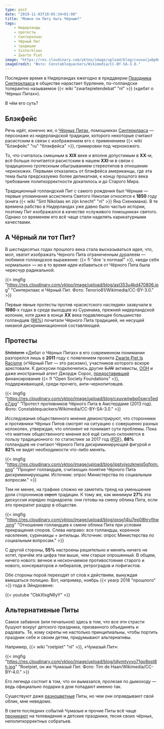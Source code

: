 ```yaml
---
type: post
date: "2019-11-03T10:05:34+01:00"
title: "Можно ли Питу быть Чёрным?"
tags:
    - Нидерланды
    - протесты
    - Синтерклаас
    - Чёрный Пит
    - традиции
    - Sinterklaas
    - Zwarte Piet
image: "https://res.cloudinary.com/yktoo/image/upload/blog/cxuvwijwbp0swrx5ede7.jpg"
imageCredit: "Фото: Constablequackers/Wikimedia/CC-BY-SA-3.0."
---
```


Последнее время в Нидерландах ежегодно в преддверии [Праздника Синтерклааса](0440#sinterklaasfeest) в обществе нарастает бурление, по-голландски толерантно называемое {{< wiki "zwartepietendebat" "nl" >}} («дебат о Чёрных Питах»).

В чём его суть?

<!--more-->

## Блэкфейс

Речь идёт, конечно же, о [Чёрных Питах](/glossary/zwarte-piet), помощниках [Синтерклааса](/glossary/sinterklaas) — персонаже из нидерландской традиции, которого некоторые считают расистским в связи с изображением его с применением {{< wiki "Блэкфейс" "ru" "блэкфейса" >}}, гримировки под чернокожего.

То, что считалось смешным в **XIX** веке и вполне допустимым в **XX**-м, всё больше почитается расистским в нашем **XXI**-м в связи с традиционно гротескным обыгрыванием стереотипов в отношении чернокожих. Первыми отказались от блэкфейса американцы, где эта тема была предсказуемо более деликатная, к концу прошлого века требование политкорректности докатилось и до Старого Мира.

Традиционный голландский Пит с самого рождения был Чёрным — первые упоминания ассистента Святого Николая относятся к **1850** году (книга {{< wiki "Sint Nikolaas en zijn knecht" "nl" >}} Яна Схенкмана). В те времена рабство в Нидерландах уже давно было частью истории, поэтому Пит изображался в качестве «служивого помощника» святого. Однако со временем его всё чаще стали наделять карикатурными качествами.

## А Чёрный ли тот Пит?

В шестидесятых годах прошлого века стала высказываться идея, что, мол, хватит изображать Черного Пита ограниченным дуралеем — любимое голландское выражение: {{< fl "doe 's normaal" >}}, «веди себя нормально» — но в то время идея избавиться от Чёрного Пита была чересчур радикальной.

{{< imgfig "https://res.cloudinary.com/yktoo/image/upload/blog/ast353u4kd470806.jpg" "Синтерклаас и Чёрный Пит. Фото: Tenorio81/Wikimedia/CC-BY-3.0." >}}

Первые явные протесты против «расистского наследия» зазвучали в **1980**-х годах в среде выходцев из Суринама, прежней нидерландской колонии, хотя даже в конце **XX** века подавляющее большинство голландцев ([96%](https://web.archive.org/web/20131011025639/http://igitur-archive.library.uu.nl/student-theses/2011-0124-200251/UUindex.html)) почитали Чёрного Пита традицией, не несущей никакой дискриминационной составляющей.

## Протесты

~~Shitstorm~~ «Дебат о Чёрных Питах» в его современном понимании разгорелся лишь в **2011** году с появлением проекта [Zwarte Piet Is Racisme](https://www.dutchnews.nl/features/2011/11/anti-zwarte_piet_activists_arr/) («Чёрный Пит — это расизм»), участников которого вскоре арестовали. К дискусии подключились другие ~~SJW~~ активисты, [ООН](https://www.volkskrant.nl/nieuws-achtergrond/verenigde-naties-vrijwilliger-shepherd-sprak-niet-namens-vn-over-zwarte-piet~b8b13d08/?referer=https%3A%2F%2Fnl.wikipedia.org%2F) и даже иностранный агент Джордж Сорос, [предоставивший](https://www.nrc.nl/nieuws/2019/02/15/de-strijd-van-george-soros-tegen-illiberale-neigingen-in-nederland-a3654287) финансирование {{< fl "Open Society Foundations" >}}, поддерживающей, среди прочего, анти-чернопитовцев.

{{< imgfig "https://res.cloudinary.com/yktoo/image/upload/blog/cxuvwijwbp0swrx5ede7.jpg" "Протест противников Чёрного Пита в Амстердаме (2013 год). Фото: Constablequackers/Wikimedia/CC-BY-SA-3.0." >}}

Исследования общественного мнения демонстрируют, что сторонники и противники Чёрных Питов смотрят на ситуацию с совершенно разных колоколен, утверждая, что оппонент не понимает сути проблемы. Пока что маятник общественного мнения всё ещё сильно склоняется в пользу традиционного: по статистике за 2017 год ([PDF](https://www.nieuwsszw.nl/download/487366/rapportagepietenpeiling20174.pdf)), **88%** голландцев не считают Чёрного Пита дискриминирующей фигурой и **82%** не видят необходимости что-либо менять.

{{< imgfig "https://res.cloudinary.com/yktoo/image/upload/blog/ipptyjxozkneiq5gfpim.png" "Процент голландцев, считающих понятие Чёрного Пита дискриминирующим. Источник: опрос Министерства по социальным вопросам." >}}

Тем не менее, на графике сложно не заметить тренд на уменьшение доли сторонников ~~скреп~~ традиции. К тому же, как минимум **27%** эта дискуссия изрядно поднадоела: они готовы на смену облика Пита, если это прекратит раздор в обществе.

{{< imgfig "https://res.cloudinary.com/yktoo/image/upload/blog/qxsg14iu7ep08hrvfjtw.png" "Отношение голландцев к смене облика Пита при условии прекращения споров. Слева направо: все голландцы, коренное население, суринамцы + антильцы. Источник: опрос Министерства по социальным вопросам." >}}

С другой стороны, **55%** настроены решительно и менять ничего не хотят, причём эта цифра тем выше, чем старше опрошенный. В общем, ничего нового: вечное и нескончаемое противостояние старого и нового, консерваторов и либералов, ретроградов и пофигистов.

Обе стороны порой переходят от слов к действиям, вынуждая вмешаться полицию. Вот, например, ноябрь {{< yearp 2018 "прошлого" >}} года в Эйндховене:

{{< youtube "CbkXIxgN6yY" >}}

## Альтернативные Питы

Самое забавное (или печальное) здесь в том, что все эти страсти бушуют вокруг детского праздника, призванного объединять и радовать. Те, кому скрепы не настолько принципиальны, чтобы портить праздник себе и своим детям, придумывают альтернативы.

Например, {{< wiki "roetpiet" "nl" >}}, «Чумазый Пит»:

{{< imgfig "https://res.cloudinary.com/yktoo/image/upload/blog/ldjymtyyvo71go8qst8h.jpg" "Roetpiet, он же Чумазый Пит. Фото: Tim de Haan/Wikimedia/CC-BY-4.0." >}}

Его легенда состоит в том, что он вымазался, пролезая по дымоходу — ведь официально подарки в дом попадают именно так.

Существуют даже [разноцветные](https://www.gelderlander.nl/overig/zwarte-piet-zwart-gekleurd-of-regionaal-fotoalbum~a61ba866/) Питы, но чем они оправдывают свой облик, мне неведомо.

В свете последних событий Чумазые и прочие Питы всё чаще [проникают](https://www.nrc.nl/nieuws/2016/10/24/geen-zwarte-piet-meer-bij-rtl-wel-schoorsteen-piet-a1528112) на телевидение и детские праздники, тесня своих чёрных, неполиткорректных собратьев.
